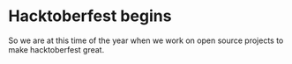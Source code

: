 # Hacktoberfest begins

So we are at this time of the year when we work on open source projects to make hacktoberfest great.
